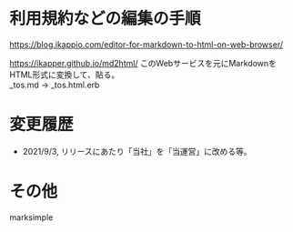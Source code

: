 # 利用規約などの編集の手順

https://blog.ikappio.com/editor-for-markdown-to-html-on-web-browser/

https://ikapper.github.io/md2html/
このWebサービスを元にMarkdownをHTML形式に変換して、貼る。  
_tos.md -> _tos.html.erb

# 変更履歴

- 2021/9/3, リリースにあたり「当社」を「当運営」に改める等。

# その他

marksimple
